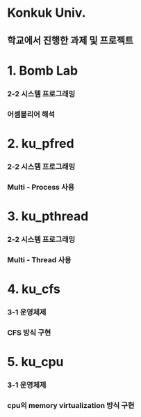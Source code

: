# Konkuk Univ.
## 학교에서 진행한 과제 및 프로젝트
#
# 1. Bomb Lab
### 2-2 시스템 프로그래밍
### 어셈블리어 해석
##
# 2. ku_pfred
### 2-2 시스템 프로그래밍
### Multi - Process 사용
###
# 3. ku_pthread
### 2-2 시스템 프로그래밍
### Multi - Thread 사용
###
# 4. ku_cfs
### 3-1 운영체제
### CFS 방식 구현
###
# 5. ku_cpu
### 3-1 운영체제
### cpu의 memory virtualization 방식 구현

